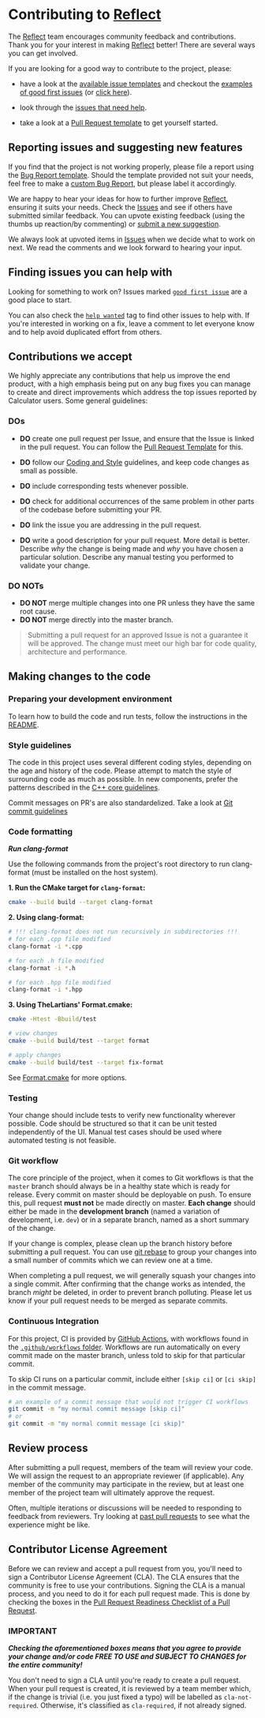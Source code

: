 # Contributing to [Reflect](https://github.com/UTFeight/Reflect)

The [Reflect](https://github.com/UTFeight/Reflect) team encourages community
feedback and contributions. Thank you for your interest in making
[Reflect](https://github.com/UTFeight/Reflect) better! There are several ways
you can get involved.

If you are looking for a good way to contribute to the project, please:

- have a look at the
  [available issue templates](https://github.com/filipdutescu/modern-cpp-template/issues/new/choose)
  and checkout the
  [examples of good first issues](https://github.com/filipdutescu/modern-cpp-template/contribute)
  (or
  [click here](https://github.com/filipdutescu/modern-cpp-template/labels/good%20first%20issue)).

- look through the
  [issues that need help](https://github.com/filipdutescu/modern-cpp-template/labels/help%20wanted).

- take a look at a [Pull Request template](PULL_REQUEST_TEMPLATE.md) to get
  yourself started.

## Reporting issues and suggesting new features

If you find that the project is not working properly, please file a report using
the
[Bug Report template](https://github.com/filipdutescu/modern-cpp-template/issues/new?assignees=&labels=bug&template=bug_report.md&title=[BUG]).
Should the template provided not suit your needs, feel free to make a
[custom Bug Report](https://github.com/filipdutescu/modern-cpp-template/issues/new/choose),
but please label it accordingly.

We are happy to hear your ideas for how to further improve
[Reflect](https://github.com/UTFeight/Reflect), ensuring it suits your needs.
Check the [Issues](https://github.com/filipdutescu/modern-cpp-template/issues)
and see if others have submitted similar feedback. You can upvote existing
feedback (using the thumbs up reaction/by commenting) or
[submit a new suggestion](https://github.com/filipdutescu/modern-cpp-template/labels/feature).

We always look at upvoted items in
[Issues](https://github.com/filipdutescu/modern-cpp-template/issues) when we
decide what to work on next. We read the comments and we look forward to hearing
your input.

## Finding issues you can help with

Looking for something to work on? Issues marked
[`good first issue`](https://github.com/filipdutescu/modern-cpp-template/labels/good%20first%20issue)
are a good place to start.

You can also check the
[`help wanted`](https://github.com/filipdutescu/modern-cpp-template/labels/help%20wanted)
tag to find other issues to help with. If you're interested in working on a fix,
leave a comment to let everyone know and to help avoid duplicated effort from
others.

## Contributions we accept

We highly appreciate any contributions that help us improve the end product,
with a high emphasis being put on any bug fixes you can manage to create and
direct improvements which address the top issues reported by Calculator users.
Some general guidelines:

### DOs

- **DO** create one pull request per Issue, and ensure that the Issue is linked
  in the pull request. You can follow the
  [Pull Request Template](PULL_REQUEST_TEMPLATE.md) for this.

- **DO** follow our [Coding and Style](#style-guidelines) guidelines, and keep
  code changes as small as possible.

- **DO** include corresponding tests whenever possible.

- **DO** check for additional occurrences of the same problem in other parts of
  the codebase before submitting your PR.

- **DO** link the issue you are addressing in the pull request.

- **DO** write a good description for your pull request. More detail is better.
  Describe _why_ the change is being made and _why_ you have chosen a particular
  solution. Describe any manual testing you performed to validate your change.

### DO NOTs

- **DO NOT** merge multiple changes into one PR unless they have the same root
  cause.
- **DO NOT** merge directly into the master branch.

> Submitting a pull request for an approved Issue is not a guarantee it will be
> approved. The change must meet our high bar for code quality, architecture and
> performance.

## Making changes to the code

### Preparing your development environment

To learn how to build the code and run tests, follow the instructions in the
[README](README.md).

### Style guidelines

The code in this project uses several different coding styles, depending on the
age and history of the code. Please attempt to match the style of surrounding
code as much as possible. In new components, prefer the patterns described in
the
[C++ core guidelines](https://isocpp.github.io/CppCoreGuidelines/CppCoreGuidelines).

Commit messages on PR's are also standardelized. Take a look at
[Git commit guidelines](https://ec.europa.eu/component-library/v1.15.0/eu/docs/conventions/git/)

### Code formatting

_**Run clang-format**_

Use the following commands from the project's root directory to run clang-format
(must be installed on the host system).

**1. Run the CMake target for `clang-format`:**

```bash
cmake --build build --target clang-format
```

**2. Using clang-format:**

```bash
# !!! clang-format does not run recursively in subdirectories !!!
# for each .cpp file modified
clang-format -i *.cpp

# for each .h file modified
clang-format -i *.h

# for each .hpp file modified
clang-format -i *.hpp
```

**3. Using TheLartians' Format.cmake:**

```bash
cmake -Htest -Bbuild/test

# view changes
cmake --build build/test --target format

# apply changes
cmake --build build/test --target fix-format
```

See [Format.cmake](https://github.com/TheLartians/Format.cmake) for more
options.

### Testing

Your change should include tests to verify new functionality wherever possible.
Code should be structured so that it can be unit tested independently of the UI.
Manual test cases should be used where automated testing is not feasible.

### Git workflow

The core principle of the project, when it comes to Git workflows is that the
`master` branch should always be in a healthy state which is ready for release.
Every commit on master should be deployable on push. To ensure this, pull
request **must not** be made directly on master. **Each change** should either
be made in the **development branch** (named a variation of development, i.e.
`dev`) or in a separate branch, named as a short summary of the change.

If your change is complex, please clean up the branch history before submitting
a pull request. You can use
[git rebase](https://git-scm.com/book/en/v2/Git-Branching-Rebasing) to group
your changes into a small number of commits which we can review one at a time.

When completing a pull request, we will generally squash your changes into a
single commit. After confirming that the change works as intended, the branch
_might_ be deleted, in order to prevent branch polluting. Please let us know if
your pull request needs to be merged as separate commits.

### Continuous Integration

For this project, CI is provided by
[GitHub Actions](https://github.com/features/actions), with workflows found in
the [`.github/workflows` folder](.github/workflows). Workflows are run
automatically on every commit made on the master branch, unless told to skip for
that particular commit.

To skip CI runs on a particular commit, include either `[skip ci]` or
`[ci skip]` in the commit message.

```bash
# an example of a commit message that would not trigger CI workflows
git commit -m "my normal commit message [skip ci]"
# or
git commit -m "my normal commit message [ci skip]"
```

## Review process

After submitting a pull request, members of the team will review your code. We
will assign the request to an appropriate reviewer (if applicable). Any member
of the community may participate in the review, but at least one member of the
project team will ultimately approve the request.

Often, multiple iterations or discussions will be needed to responding to
feedback from reviewers. Try looking at
[past pull requests](https://github.com/filipdutescu/modern-cpp-template/pulls?q=is%3Apr+is%3Aclosed)
to see what the experience might be like.

## Contributor License Agreement

Before we can review and accept a pull request from you, you'll need to sign a
Contributor License Agreement (CLA). The CLA ensures that the community is free
to use your contributions. Signing the CLA is a manual process, and you need to
do it for each pull request made. This is done by checking the boxes in the
[Pull Request Readiness Checklist of a Pull Request](PULL_REQUEST_TEMPLATE.md#Pull-Request-Readiness-Checklist).

### IMPORTANT

_**Checking the aforementioned boxes means that you agree to provide your change
and/or code FREE TO USE and SUBJECT TO CHANGES for the entire community!**_

You don't need to sign a CLA until you're ready to create a pull request. When
your pull request is created, it is reviewed by a team member which, if the
change is trivial (i.e. you just fixed a typo) will be labelled as
`cla-not-required`. Otherwise, it's classified as `cla-required`, if not already
signed.
